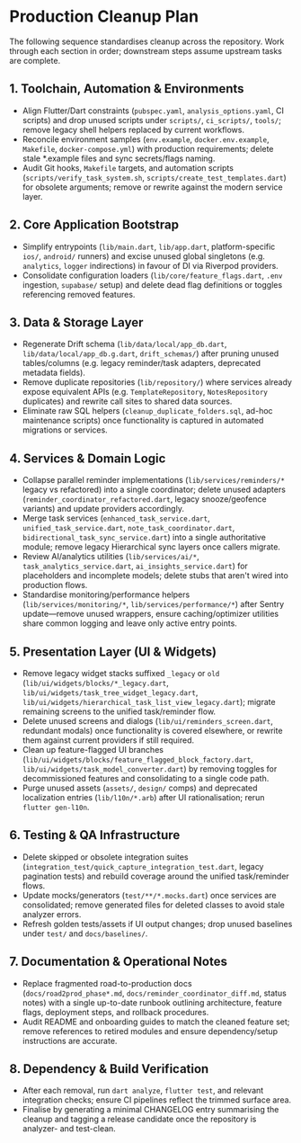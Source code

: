 # Production Cleanup Plan

The following sequence standardises cleanup across the repository. Work through each section in order; downstream steps assume upstream tasks are complete.

## 1. Toolchain, Automation & Environments
- Align Flutter/Dart constraints (`pubspec.yaml`, `analysis_options.yaml`, CI scripts) and drop unused scripts under `scripts/`, `ci_scripts/`, `tools/`; remove legacy shell helpers replaced by current workflows.
- Reconcile environment samples (`env.example`, `docker.env.example`, `Makefile`, `docker-compose.yml`) with production requirements; delete stale *.example files and sync secrets/flags naming.
- Audit Git hooks, `Makefile` targets, and automation scripts (`scripts/verify_task_system.sh`, `scripts/create_test_templates.dart`) for obsolete arguments; remove or rewrite against the modern service layer.

## 2. Core Application Bootstrap
- Simplify entrypoints (`lib/main.dart`, `lib/app.dart`, platform-specific `ios/`, `android/` runners) and excise unused global singletons (e.g. `analytics`, `logger` indirections) in favour of DI via Riverpod providers.
- Consolidate configuration loaders (`lib/core/feature_flags.dart`, `.env` ingestion, `supabase/` setup) and delete dead flag definitions or toggles referencing removed features.

## 3. Data & Storage Layer
- Regenerate Drift schema (`lib/data/local/app_db.dart`, `lib/data/local/app_db.g.dart`, `drift_schemas/`) after pruning unused tables/columns (e.g. legacy reminder/task adapters, deprecated metadata fields).
- Remove duplicate repositories (`lib/repository/`) where services already expose equivalent APIs (e.g. `TemplateRepository`, `NotesRepository` duplicates) and rewrite call sites to shared data sources.
- Eliminate raw SQL helpers (`cleanup_duplicate_folders.sql`, ad-hoc maintenance scripts) once functionality is captured in automated migrations or services.

## 4. Services & Domain Logic
- Collapse parallel reminder implementations (`lib/services/reminders/*` legacy vs refactored) into a single coordinator; delete unused adapters (`reminder_coordinator_refactored.dart`, legacy snooze/geofence variants) and update providers accordingly.
- Merge task services (`enhanced_task_service.dart`, `unified_task_service.dart`, `note_task_coordinator.dart`, `bidirectional_task_sync_service.dart`) into a single authoritative module; remove legacy Hierarchical sync layers once callers migrate.
- Review AI/analytics utilities (`lib/services/ai/*`, `task_analytics_service.dart`, `ai_insights_service.dart`) for placeholders and incomplete models; delete stubs that aren't wired into production flows.
- Standardise monitoring/performance helpers (`lib/services/monitoring/*`, `lib/services/performance/*`) after Sentry update—remove unused wrappers, ensure caching/optimizer utilities share common logging and leave only active entry points.

## 5. Presentation Layer (UI & Widgets)
- Remove legacy widget stacks suffixed `_legacy` or `old` (`lib/ui/widgets/blocks/*_legacy.dart`, `lib/ui/widgets/task_tree_widget_legacy.dart`, `lib/ui/widgets/hierarchical_task_list_view_legacy.dart`); migrate remaining screens to the unified task/reminder flow.
- Delete unused screens and dialogs (`lib/ui/reminders_screen.dart`, redundant modals) once functionality is covered elsewhere, or rewrite them against current providers if still required.
- Clean up feature-flagged UI branches (`lib/ui/widgets/blocks/feature_flagged_block_factory.dart`, `lib/ui/widgets/task_model_converter.dart`) by removing toggles for decommissioned features and consolidating to a single code path.
- Purge unused assets (`assets/`, `design/` comps) and deprecated localization entries (`lib/l10n/*.arb`) after UI rationalisation; rerun `flutter gen-l10n`.

## 6. Testing & QA Infrastructure
- Delete skipped or obsolete integration suites (`integration_test/quick_capture_integration_test.dart`, legacy pagination tests) and rebuild coverage around the unified task/reminder flows.
- Update mocks/generators (`test/**/*.mocks.dart`) once services are consolidated; remove generated files for deleted classes to avoid stale analyzer errors.
- Refresh golden tests/assets if UI output changes; drop unused baselines under `test/` and `docs/baselines/`.

## 7. Documentation & Operational Notes
- Replace fragmented road-to-production docs (`docs/road2prod_phase*.md`, `docs/reminder_coordinator_diff.md`, status notes) with a single up-to-date runbook outlining architecture, feature flags, deployment steps, and rollback procedures.
- Audit README and onboarding guides to match the cleaned feature set; remove references to retired modules and ensure dependency/setup instructions are accurate.

## 8. Dependency & Build Verification
- After each removal, run `dart analyze`, `flutter test`, and relevant integration checks; ensure CI pipelines reflect the trimmed surface area.
- Finalise by generating a minimal CHANGELOG entry summarising the cleanup and tagging a release candidate once the repository is analyzer- and test-clean.

